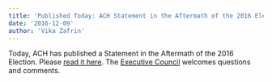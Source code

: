 ```yaml
---
title: 'Published Today: ACH Statement in the Aftermath of the 2016 Election'
date: '2016-12-09'
author: 'Vika Zafrin'
---
```

Today, ACH has published a Statement in the Aftermath of the 2016 Election. Please [read it here](http://ach.org/activities/advocacy/ach-statement-in-the-aftermath-of-the-2016-election/). The [Executive Council](http://ach.org/about-ach/officers/) welcomes questions and comments.